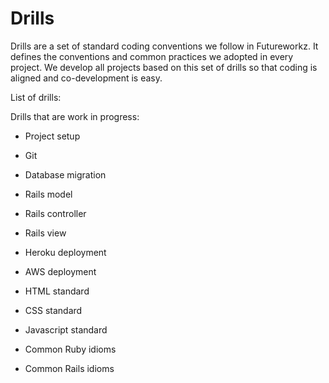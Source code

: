 # Drills
Drills are a set of standard coding conventions we follow in Futureworkz. It defines the conventions and common practices we adopted in every project. We develop all projects based on this set of drills so that coding is aligned and co-development is easy.

List of drills:

Drills that are work in progress:
- Project setup
- Git
- Database migration
- Rails model
- Rails controller
- Rails view
- Heroku deployment

- AWS deployment
- HTML standard
- CSS standard
- Javascript standard
- Common Ruby idioms
- Common Rails idioms
